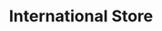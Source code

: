 ---
title: "International Store"
url: /ciudad-autonoma-de-buenos-aires/international-store/
shop: deportes
---